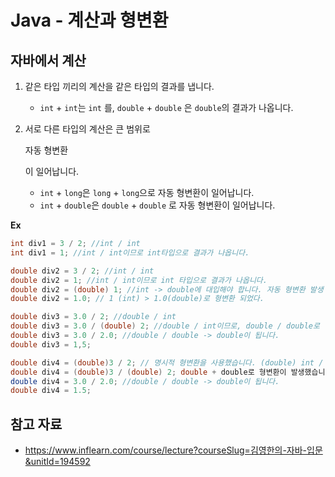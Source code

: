 # Java - 계산과 형변환

## 자바에서 계산

1. 같은 타입 끼리의 계산을 같은 타입의 결과를 냅니다.

   - `int`  + `int`는 `int` 를, `double` + `double` 은 `double`의 결과가 나옵니다.

2. 서로 다른 타입의 계산은 큰 범위로 

   자동 형변환

   이 일어납니다.

   - `int` + `long`은 `long` + `long`으로 자동 형변환이 일어납니다.
   - `int` + `double`은 `double` + `double` 로 자동 형변환이 일어납니다.

**Ex**

```java
int div1 = 3 / 2; //int / int
int div1 = 1; //int / int이므로 int타입으로 결과가 나옵니다.

double div2 = 3 / 2; //int / int
double div2 = 1; //int / int이므로 int 타입으로 결과가 나옵니다.
double div2 = (double) 1; //int -> double에 대입해야 합니다. 자동 형변환 발생
double div2 = 1.0; // 1 (int) > 1.0(double)로 형변환 되었다.

double div3 = 3.0 / 2; //double / int
double div3 = 3.0 / (double) 2; //double / int이므로, double / double로 형변환이 발생.
double div3 = 3.0 / 2.0; //double / double -> double이 됩니다.
double div3 = 1,5;

double div4 = (double)3 / 2; // 명시적 형변환을 사용했습니다. (double) int / int
double div4 = (double)3 / (double) 2; double + double로 형변환이 발생했습니다.
double div4 = 3.0 / 2.0; //double / double -> double이 됩니다.
double div4 = 1.5;
```

## 참고 자료

- https://www.inflearn.com/course/lecture?courseSlug=김영한의-자바-입문&unitId=194592